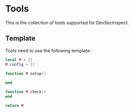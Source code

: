 # Tools

This is the collection of tools supported for DevSecInspect.

## Template

Tools need to use the following template:

```lua
local M = {}
M.config = {}

function M.setup()
   -- ...
end

function M.check()
end

return M

```
